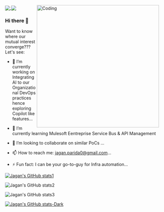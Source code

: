 <img align="right" alt="Coding" width="400" src="">


<a href="https://github.com/anuraghazra/github-readme-stats">
  <img align="center" src="https://github-readme-stats.vercel.app/api/pin/?username=anuraghazra&repo=github-readme-stats" />
</a>
<a href="https://github.com/anuraghazra/convoychat">
  <img align="center" src="https://github-readme-stats.vercel.app/api/pin/?username=anuraghazra&repo=convoychat" />
</a>


### Hi there 👋

Want to know where our mutual interest converge??? Let's see:

- 🔭 I’m currently working on Integrating AI to our Organizational DevOps practices hence exploring Copilot like features...
- 🌱 I’m currently learning Mulesoft Eentreprise Service Bus & API Management
- 👯 I’m looking to collaborate on similar PoCs ...


- 📫 How to reach me: jagan.parida0@gmail.com...
- ⚡ Fun fact: I can be your go-to-guy for Infra automation...


[![Jagan's GitHub stats1](https://github-readme-stats.vercel.app/api?username=Zgn-P)](https://github.com/Zgn-P/github-readme-stats)

![Jagan's GitHub stats2](https://github-readme-stats.vercel.app/api?username=Zgn-P&show=reviews,discussions_started,discussions_answered,prs_merged,prs_merged_percentage)

![Jagan's GitHub stats3](https://github-readme-stats.vercel.app/api?username=Zgn-P&show_icons=true)

[![Jagan's GitHub stats-Dark](https://github-readme-stats.vercel.app/api?username=Zgn-P&show_icons=true&theme=dark#gh-dark-mode-only)](https://github.com/anuraghazra/github-readme-stats#gh-dark-mode-only)
